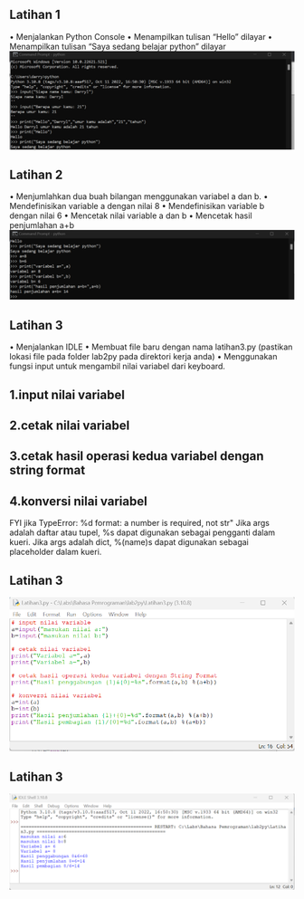 ## Latihan 1

• Menjalankan Python Console
• Menampilkan tulisan “Hello” dilayar
• Menampilkan tulisan “Saya sedang belajar python” dilayar
![gambar 1](1/ss%20a.png)
 
## Latihan 2

• Menjumlahkan dua buah bilangan menggunakan variabel a dan b.
• Mendefinisikan variable a dengan nilai 8
• Mendefinisikan variable b dengan nilai 6
• Mencetak nilai variable a dan b
• Mencetak hasil penjumlahan a+b
![gambar 2](1/ss%20b.png)

## Latihan 3

• Menjalankan IDLE
• Membuat file baru dengan nama latihan3.py (pastikan lokasi file
pada folder lab2py pada direktori kerja anda)
• Menggunakan fungsi input untuk mengambil nilai variabel dari
keyboard.
## 1.input nilai variabel
## 2.cetak nilai variabel
## 3.cetak hasil operasi kedua variabel dengan string format
## 4.konversi nilai variabel
FYI jika TypeError: %d format: a number is required, not str"
Jika args adalah daftar atau tupel, %s dapat digunakan sebagai pengganti dalam kueri. Jika args adalah dict, %(name)s dapat digunakan sebagai placeholder dalam kueri.
## Latihan 3
![gambar 3](1/ss%20c.png)
## Latihan 3
![gambar 4](1/ss%20d.png)